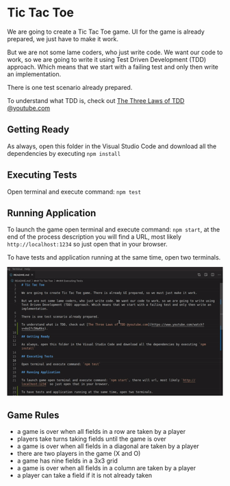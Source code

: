 # Tic Tac Toe

We are going to create a Tic Tac Toe game. UI for the game is already prepared, we just have to make it work.

But we are not some lame coders, who just write code. We want our code to work, so we are going to write it using Test Driven Development (TDD) approach. Which means that we start with a failing test and only then write an implementation.

There is one test scenario already prepared.

To understand what TDD is, check out [The Three Laws of TDD @youtube.com](https://www.youtube.com/watch?v=AoIfc5NwRks)

## Getting Ready

As always, open this folder in the Visual Studio Code and download all the dependencies by executing `npm install`

## Executing Tests

Open terminal and execute command: `npm test`

## Running Application

To launch the game open terminal and execute command: `npm start`, at the end of the process description you will find a URL, most likely `http://localhost:1234` so just open that in your browser.

To have tests and application running at the same time, open two terminals.

!["Two Terminals"](./assets/two-terminals.gif)

## Game Rules

- a game is over when all fields in a row are taken by a player
- players take turns taking fields until the game is over
- a game is over when all fields in a diagonal are taken by a player
- there are two players in the game (X and O)
- a game has nine fields in a 3x3 grid
- a game is over when all fields in a column are taken by a player
- a player can take a field if it is not already taken
